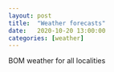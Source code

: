 ```yaml
---
layout: post
title:  "Weather forecasts"
date:   2020-10-20 13:00:00
categories: [weather]
---
```


<p>BOM weather for all localities</p>
<nav class="id-list">
</nav>

<div style="clear:both;"></div>

<div class="region-list">
</div>



<script type="text/javascript" src="/assets/js/BOM/forecast.js"></script>